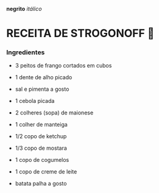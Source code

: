 **negrito** _itálico_

# RECEITA DE STROGONOFF :chicken:

 ### Ingredientes

 - 3 peitos de frango cortados em cubos
 - 1 dente de alho picado
 - sal e pimenta a gosto
 - 1 cebola picada

  - 2 colheres (sopa) de maionese

  - 1 colher de manteiga
  - 1/2 copo de ketchup
  - 1/3 copo de mostara
  - 1 copo de cogumelos
  - 1 copo de creme de leite
  - batata palha a gosto

